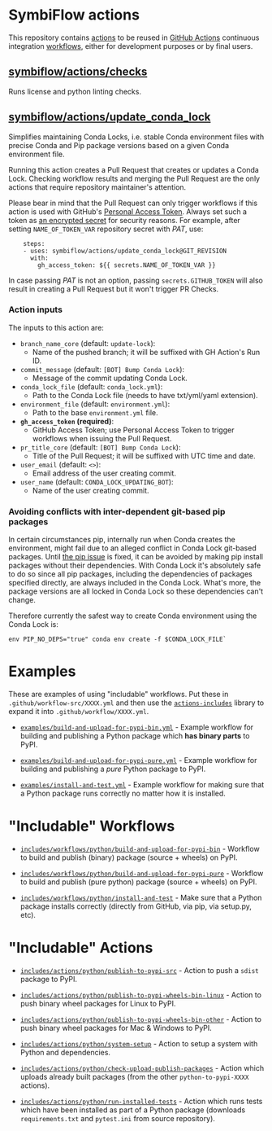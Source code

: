 # SymbiFlow actions

This repository contains [actions](https://docs.github.com/en/free-pro-team@latest/actions/learn-github-actions/introduction-to-github-actions#actions) to be reused in [GitHub Actions](https://github.com/features/actions) continuous integration [workflows](https://docs.github.com/en/free-pro-team@latest/actions/learn-github-actions/introduction-to-github-actions#workflows), either for development purposes or by final users.

## [symbiflow/actions/checks](checks)

Runs license and python linting checks.

## [symbiflow/actions/update_conda_lock](update_conda_lock)

Simplifies maintaining Conda Locks, i.e. stable Conda environment files with precise Conda and Pip package versions based on a given Conda environment file.

Running this action creates a Pull Request that creates or updates a Conda Lock.
Checking workflow results and merging the Pull Request are the only actions that require repository maintainer's attention.

Please bear in mind that the Pull Request can only trigger workflows if this action is used with GitHub's [Personal Access Token](https://docs.github.com/en/github/authenticating-to-github/creating-a-personal-access-token).
Always set such a token as [an encrypted secret](https://docs.github.com/en/actions/reference/encrypted-secrets) for security reasons.
For example, after setting `NAME_OF_TOKEN_VAR` repository secret with *PAT*, use:
```
    steps:
    - uses: symbiflow/actions/update_conda_lock@GIT_REVISION
      with:
        gh_access_token: ${{ secrets.NAME_OF_TOKEN_VAR }}
```
In case passing *PAT* is not an option, passing `secrets.GITHUB_TOKEN` will also result in creating a Pull Request but it won't trigger PR Checks.

### Action inputs

The inputs to this action are:
* `branch_name_core` (default: `update-lock`):
  * Name of the pushed branch; it will be suffixed with GH Action's Run ID.
* `commit_message` (default: `[BOT] Bump Conda Lock`):
  * Message of the commit updating Conda Lock.
* `conda_lock_file` (default: `conda_lock.yml`):
  * Path to the Conda Lock file (needs to have txt/yml/yaml extension).
* `environment_file` (default: `environment.yml`):
  * Path to the base `environment.yml` file.
* **`gh_access_token` (required)**:
  * GitHub Access Token; use Personal Access Token to trigger workflows when issuing the Pull Request.
* `pr_title_core` (default: `[BOT] Bump Conda Lock`):
  * Title of the Pull Request; it will be suffixed with UTC time and date.
* `user_email` (default: `<>`):
  * Email address of the user creating commit.
* `user_name` (default: `CONDA_LOCK_UPDATING_BOT`):
  * Name of the user creating commit.

### Avoiding conflicts with inter-dependent git-based pip packages

In certain circumstances pip, internally run when Conda creates the environment, might fail due to an alleged conflict in Conda Lock git-based packages.
Until [the pip issue](https://github.com/pypa/pip/issues/10002) is fixed, it can be avoided by making pip install packages without their dependencies.
With Conda Lock it's absolutely safe to do so since all pip packages, including the dependencies of packages specified directly, are always included in the Conda Lock.
What's more, the package versions are all locked in Conda Lock so these dependencies can't change.

Therefore currently the safest way to create Conda environment using the Conda Lock is:
```
env PIP_NO_DEPS="true" conda env create -f $CONDA_LOCK_FILE`
```

# Examples

These are examples of using "includable" workflows. Put these in
`.github/workflow-src/XXXX.yml` and then use the
[`actions-includes`](https://github.com/mithro/actions-includes) library
to expand it into `.github/workflow/XXXX.yml`.

 * [`examples/build-and-upload-for-pypi-bin.yml`](./examples/build-and-upload-for-pypi-bin.yml) -
    Example workflow for building and publishing a Python package which **has
    binary parts** to PyPI.

 * [`examples/build-and-upload-for-pypi-pure.yml`](./examples/build-and-upload-for-pypi-pure.yml) -
    Example workflow for building and publishing a *pure* Python package to
    PyPI.

 * [`examples/install-and-test.yml`](./examples/install-and-test.yml) -
   Example workflow for making sure that a Python package runs correctly no
   matter how it is installed.

# "Includable" Workflows

 * [`includes/workflows/python/build-and-upload-for-pypi-bin`](./includes/workflows/python/build-and-upload-for-pypi-bin/workflow.yaml) -
   Workflow to build and publish (binary) package (source + wheels) on PyPI.

 * [`includes/workflows/python/build-and-upload-for-pypi-pure`](./includes/workflows/python/build-and-upload-for-pypi-pure/workflow.yaml) -
   Workflow to build and publish (pure python) package (source + wheels) on
   PyPI.

 * [`includes/workflows/python/install-and-test`](./includes/workflows/python/install-and-test/workflow.yaml) -
   Make sure that a Python package installs correctly (directly from GitHub,
   via pip, via setup.py, etc).

# "Includable" Actions

 * [`includes/actions/python/publish-to-pypi-src`](./includes/actions/python/publish-to-pypi-src/action.yaml) -
   Action to push a `sdist` package to PyPI.

 * [`includes/actions/python/publish-to-pypi-wheels-bin-linux`](./includes/actions/python/publish-to-pypi-wheels-bin-linux/action.yaml) -
   Action to push binary wheel packages for Linux to PyPI.

 * [`includes/actions/python/publish-to-pypi-wheels-bin-other`](./includes/actions/python/publish-to-pypi-wheels-bin-other/action.yaml) -
   Action to push binary wheel packages for Mac & Windows to PyPI.

 * [`includes/actions/python/system-setup`](./includes/actions/python/system-setup/action.yaml) -
   Action to setup a system with Python and dependencies.

 * [`includes/actions/python/check-upload-publish-packages`](./includes/actions/python/check-upload-publish-packages/action.yaml) -
   Action which uploads already built packages (from the other
   `python-to-pypi-XXXX` actions).

 * [`includes/actions/python/run-installed-tests`](./includes/actions/python/run-installed-tests/action.yaml) -
   Action which runs tests which have been installed as part of a Python
   package (downloads `requirements.txt` and `pytest.ini` from source
   repository).
